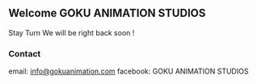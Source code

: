 ## Welcome GOKU ANIMATION STUDIOS

Stay Turn We will be right back soon !


### Contact

email: info@gokuanimation.com
facebook: GOKU ANIMATION STUDIOS
